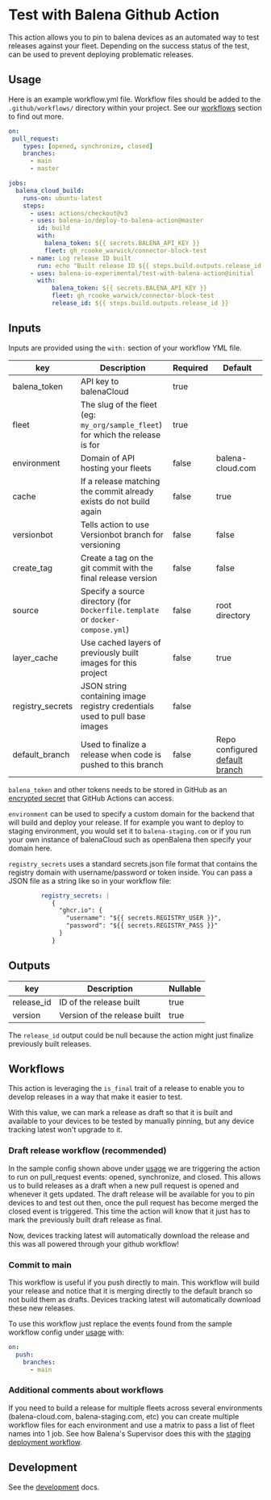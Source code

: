 # Test with Balena Github Action

This action allows you to pin to balena devices as an automated way to test releases against your fleet.
Depending on the success status of the test, can be used to prevent deploying problematic releases.

## Usage

Here is an example workflow.yml file.
Workflow files should be added to the `.github/workflows/` directory within your project.
See our [workflows](#workflows) section to find out more.

```yaml
on:
 pull_request:
    types: [opened, synchronize, closed]
    branches:
      - main
      - master

jobs:
  balena_cloud_build:
    runs-on: ubuntu-latest
    steps:
      - uses: actions/checkout@v3
      - uses: balena-io/deploy-to-balena-action@master
        id: build
        with:
          balena_token: ${{ secrets.BALENA_API_KEY }}
          fleet: gh_rcooke_warwick/connector-block-test
      - name: Log release ID built
        run: echo "Built release ID ${{ steps.build.outputs.release_id }}"
      - uses: balena-io-experimental/test-with-balena-action@initial
        with:
            balena_token: ${{ secrets.BALENA_API_KEY }}
            fleet: gh_rcooke_warwick/connector-block-test
            release_id: ${{ steps.build.outputs.release_id }}
```

## Inputs

Inputs are provided using the `with:` section of your workflow YML file.

| key              | Description                                                                    | Required | Default                                                                                                                                                                                               |
| ---------------- | ------------------------------------------------------------------------------ | -------- | ----------------------------------------------------------------------------------------------------------------------------------------------------------------------------------------------------- |
| balena_token     | API key to balenaCloud                                                         | true     |                                                                                                                                                                                                       |
| fleet            | The slug of the fleet (eg: `my_org/sample_fleet`) for which the release is for | true     |                                                                                                                                                                                                       |
| environment      | Domain of API hosting your fleets                                              | false    | balena-cloud.com                                                                                                                                                                                      |
| cache            | If a release matching the commit already exists do not build again             | false    | true                                                                                                                                                                                                  |
| versionbot       | Tells action to use Versionbot branch for versioning                           | false    | false                                                                                                                                                                                                 |
| create_tag       | Create a tag on the git commit with the final release version                  | false    | false                                                                                                                                                                                                 |
| source           | Specify a source directory (for `Dockerfile.template` or `docker-compose.yml`) | false    | root directory                                                                                                                                                                                        |
| layer_cache      | Use cached layers of previously built images for this project                  | false    | true                                                                                                                                                                                                  |
| registry_secrets | JSON string containing image registry credentials used to pull base images     | false    |                                                                                                                                                                                                       |
| default_branch   | Used to finalize a release when code is pushed to this branch                  | false    | Repo configured [default branch](https://docs.github.com/en/pull-requests/collaborating-with-pull-requests/proposing-changes-to-your-work-with-pull-requests/about-branches#about-the-default-branch) |

`balena_token` and other tokens needs to be stored in GitHub as an [encrypted secret](https://docs.github.com/en/actions/security-guides/encrypted-secrets#creating-encrypted-secrets-for-a-repository) that GitHub Actions can access.

`environment` can be used to specify a custom domain for the backend that will build and deploy your release. If for example you want to deploy to staging environment, you would set it to `balena-staging.com` or if you run your own instance of balenaCloud such as openBalena then specify your domain here.

`registry_secrets` uses a standard secrets.json file format that contains the registry domain with username/password or token inside. You can pass a JSON file as a string like so in your workflow file:

```yaml
         registry_secrets: |
            {
              "ghcr.io": {
                "username": "${{ secrets.REGISTRY_USER }}",
                "password": "${{ secrets.REGISTRY_PASS }}"
              }
            } 
```

## Outputs

| key        | Description                  | Nullable |
| ---------- | ---------------------------- | -------- |
| release_id | ID of the release built      | true     |
| version    | Version of the release built | true     |

The `release_id` output could be null because the action might just finalize previously built releases.

## Workflows

This action is leveraging the `is_final` trait of a release to enable you to develop releases in a way that make it easier to test.

With this value, we can mark a release as draft so that it is built and available to your devices to be tested by manually pinning, but any device tracking latest won't upgrade to it.

### Draft release workflow (recommended)

In the sample config shown above under [usage](#usage) we are triggering the action to run on pull_request events: opened, synchronize, and closed. This allows us to build releases as a draft when a new pull request is opened and whenever it gets updated. The draft release will be available for you to pin devices to and test out then, once the pull request has become merged the closed event is triggered. This time the action will know that it just has to mark the previously built draft release as final.

Now, devices tracking latest will automatically download the release and this was all powered through your github workflow!

### Commit to main

This workflow is useful if you push directly to main. This workflow will build your release and notice that it is merging directly to the default branch so not build them as drafts. Devices tracking latest will automatically download these new releases.

To use this workflow just replace the events found from the sample workflow config under [usage](#usage) with:

```yaml
on:
  push:
    branches:
      - main
```

### Additional comments about workflows

If you need to build a release for multiple fleets across several environments (balena-cloud.com, balena-staging.com, etc) you can create multiple workflow files for each environment and use a matrix to pass a list of fleet names into 1 job. See how Balena's Supervisor does this with the [staging deployment workflow](https://github.com/balena-os/balena-supervisor/blob/caf3c1fd5867c127346058742cfa4864e9072313/.github/workflows/staging-balena-ci.yml).

## Development

See the [development](DEVELOPMENT.md) docs.
